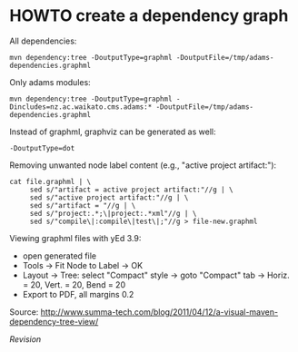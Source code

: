 HOWTO create a dependency graph
===============================

All dependencies:
  
```
mvn dependency:tree -DoutputType=graphml -DoutputFile=/tmp/adams-dependencies.graphml
```

Only adams modules:

```
mvn dependency:tree -DoutputType=graphml -Dincludes=nz.ac.waikato.cms.adams:* -DoutputFile=/tmp/adams-dependencies.graphml
```

Instead of graphml, graphviz can be generated as well:

```
-DoutputType=dot
```

Removing unwanted node label content (e.g., "active project artifact:"):

```
cat file.graphml | \
     sed s/"artifact = active project artifact:"//g | \
     sed s/"active project artifact:"//g | \
     sed s/"artifact = "//g | \
     sed s/"project:.*;\|project:.*xml"//g | \
     sed s/"compile\|:compile\|test\|;"//g > file-new.graphml
```

Viewing graphml files with yEd 3.9:
  
* open generated file
* Tools -> Fit Node to Label -> OK
* Layout -> Tree: select "Compact" style -> goto "Compact" tab -> Horiz. = 20, Vert. = 20, Bend = 20
* Export to PDF, all margins 0.2

Source: http://www.summa-tech.com/blog/2011/04/12/a-visual-maven-dependency-tree-view/


$Revision$
